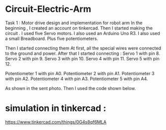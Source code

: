 # Circuit-Electric-Arm
Task 1 : Motor drive design and implementation for robot arm
In the beginning , I created an account on tinkercad.
Then I started making the circuit .
I used five Servo motors.
I also used an Arduino Uno R3.
I also used a small Breadboard.
Plus five potentiometers.

Then I started connecting them
At first, all the special wires were connected to the ground and power.
After that I started connecting :
Servo 1 with pin 8.
Servo 2 with pin 9.
Servo 3 with pin 10.
Servo 4 with pin 11.
Servo 5 with pin 12.

Potentiometer 1 with pin A0.
Potentiometer 2 with pin A1.
Potentiometer 3 with pin A2.
Potentiometer 4 with pin A3.
Potentiometer 5 with pin A4.

As shown in the sent photo.
Then I used the code shown below.


# simulation in tinkercad :
https://www.tinkercad.com/things/0G4s8qf6MLA
